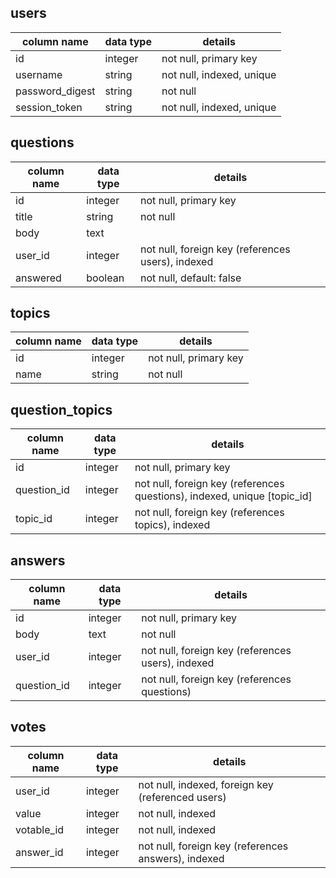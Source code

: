## users
column name     | data type | details
----------------|-----------|-----------------------
id              | integer   | not null, primary key
username        | string    | not null, indexed, unique
password_digest | string    | not null
session_token   | string    | not null, indexed, unique


## questions
column name | data type | details
------------|-----------|-----------------------
id          | integer   | not null, primary key
title       | string    | not null
body        | text      |
user_id     | integer   | not null, foreign key (references users), indexed
answered    | boolean   | not null, default: false


## topics
column name | data type | details
------------|-----------|-----------------------
id          | integer   | not null, primary key
name        | string    | not null

## question_topics
column name | data type | details
------------|-----------|-----------------------
id          | integer   | not null, primary key
question_id | integer   | not null, foreign key (references questions), indexed, unique [topic_id]
topic_id    | integer   | not null, foreign key (references topics), indexed

## answers
column name | data type | details
------------|-----------|-----------------------
id          | integer   | not null, primary key
body        | text      | not null
user_id     | integer   | not null, foreign key (references users), indexed
question_id | integer   | not null, foreign key (references questions)

## votes
column name | data type | details
------------|-----------|-----------------------
user_id     | integer   | not null, indexed, foreign key (referenced users)
value       | integer   | not null, indexed
votable_id  | integer   | not null, indexed
answer_id   | integer   | not null, foreign key (references answers), indexed
